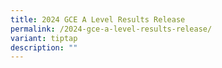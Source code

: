 ```yaml
---
title: 2024 GCE A Level Results Release
permalink: /2024-gce-a-level-results-release/
variant: tiptap
description: ""
---
```

